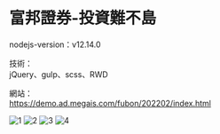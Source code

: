# 富邦證券-投資難不島
nodejs-version：v12.14.0

技術：<br>
jQuery、gulp、scss、RWD

網站：<br>
https://demo.ad.megais.com/fubon/202202/index.html

![1](https://user-images.githubusercontent.com/42172531/160352849-257e8f6a-03ad-4e67-a974-30e824181d6c.png)
![2](https://user-images.githubusercontent.com/42172531/160352854-7c3ac713-7cc7-40ff-86ce-07ff2cadd996.png)
![3](https://user-images.githubusercontent.com/42172531/160352861-4042383b-bc08-4cbb-86b7-49be3db85e11.png)
![4](https://user-images.githubusercontent.com/42172531/160352871-4cc30040-d812-4786-93be-9055b1ab87c0.png)

